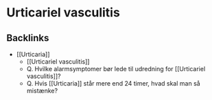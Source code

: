 # Urticariel vasculitis
## Backlinks
* [[Urticaria]]
	* [[Urticariel vasculitis]]
	* Q. Hvilke alarmsymptomer bør lede til udredning for [[Urticariel vasculitis]]?
	* Q. Hvis [[Urticaria]] står mere end 24 timer, hvad skal man så mistænke?

<!-- #anki/tag/med/Derma #anki/deck/Medicine -->

<!-- {BearID:F82888EA-F2C0-4923-813A-283F86719398-21842-0000352BE117C76D} -->
